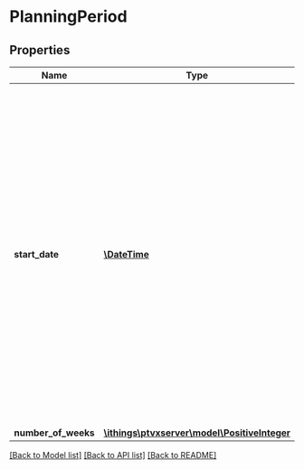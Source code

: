 # PlanningPeriod

## Properties
Name | Type | Description | Notes
------------ | ------------- | ------------- | -------------
**start_date** | [**\DateTime**](\DateTime.md) | The start date of the period. It defines the first day of a work week. For example, if the start date is a saturday and the workdays are set to monday, wednesday and saturday, a work week is considered in the order saturday, monday, wednesday. This needs to be a valid workDay of a week. | 
**number_of_weeks** | [**\ithings\ptvxserver\model\PositiveInteger**](PositiveInteger.md) |  | 

[[Back to Model list]](../../README.md#documentation-for-models) [[Back to API list]](../../README.md#documentation-for-api-endpoints) [[Back to README]](../../README.md)

